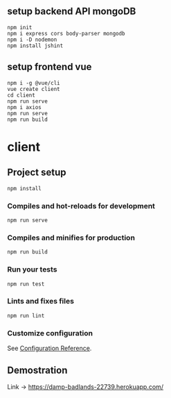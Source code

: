 ## setup backend API mongoDB
```
npm init
npm i express cors body-parser mongodb
npm i -D nodemon
npm install jshint
```
## setup frontend vue
```
npm i -g @vue/cli
vue create client
cd client
npm run serve
npm i axios
npm run serve
npm run build
```

# client

## Project setup
```
npm install
```

### Compiles and hot-reloads for development
```
npm run serve
```

### Compiles and minifies for production
```
npm run build
```

### Run your tests
```
npm run test
```

### Lints and fixes files
```
npm run lint
```

### Customize configuration
See [Configuration Reference](https://cli.vuejs.org/config/).

## Demostration
Link -> https://damp-badlands-22739.herokuapp.com/
